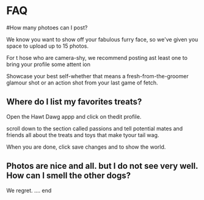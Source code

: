 # FAQ


#How many photoes can I post?


We know you want to show off your fabulous furry face, so we've given you space to upload up to 15 photos. 

For t hose who are camera-shy, we recommend posting ast least one to bring your profile some attent ion

Showcase your best self-whether that means a fresh-from-the-groomer glamour shot or an action shot from your last game of fetch. 

## Where do I list my favorites treats?

Open the Hawt Dawg appp and click on thedit profile. 

scroll down to the section called passions and tell potential mates and friends all about the treats and toys that make tyour tail wag.   

 When you are done, click save changes and to show the world. 
 
 ## Photos are nice and all.  but I do not see very well.  How can I smell the other dogs? 
 
 We regret. .... end
 
 